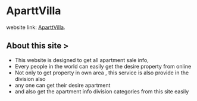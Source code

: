 # AparttVilla

website link: [AparttVilla](https://aparttvilla.web.app/).

## About this site >

* This website is designed to get all apartment sale info,
* Every people in the world can easily get the desire property from online
* Not only to get property in own area , this service is also provide in the division also
* any one can get their desire apartment
* and also get the apartment info division categories from this site easily
